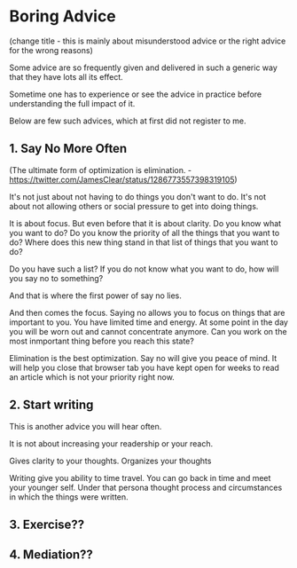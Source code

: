 # Boring Advice
(change title - this is mainly about misunderstood advice or the right advice for the wrong reasons)

Some advice are so frequently given and delivered in such a generic way that they have lots all its effect.

Sometime one has to experience or see the advice in practice before understanding the full impact of it.

Below are few such advices, which at first did not register to me.

## 1. Say No More Often

(The ultimate form of optimization is elimination. - https://twitter.com/JamesClear/status/1286773557398319105)

It's not just about not having to do things you don't want to do. It's not about not allowing others or social pressure to get into doing things.

It is about focus. But even before that it is about clarity. Do you know what you want to do? Do you know the priority of all the things that you want to do? Where does this new thing stand in that list of things that you want to do?

Do you have such a list? If you do not know what you want to do, how will you say no to something?

And that is where the first power of say no lies.

And then comes the focus. Saying no allows you to focus on things that are important to you. You have limited time and energy. At some point in the day you will be worn out and cannot concentrate anymore. Can you work on the most inmportant thing before you reach this state?

Elimination is the best optimization. Say no will give you peace of mind. It will help you close that browser tab you have kept open for weeks to read an article which is not your priority right now.

## 2. Start writing

This is another advice you will hear often.

It is not about increasing your readership or your reach.

Gives clarity to your thoughts. Organizes your thoughts

Writing give you ability to time travel. You can go back in time and meet your younger self. Under that persona thought process and circumstances in which the things were written.

## 3. Exercise??

## 4. Mediation??

